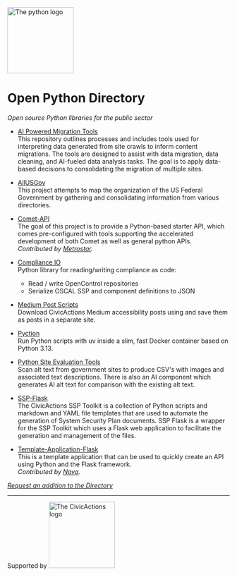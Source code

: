 <img width="150" alt="The python logo" src="https://github.com/user-attachments/assets/d40a934d-b3f5-4a1b-ab12-37bc29d85834" />

# Open Python Directory
_Open source Python libraries for the public sector_

* [AI Powered Migration Tools](https://github.com/CivicActions/ai-crawl-analysis)  
This repository outlines processes and includes tools used for interpreting data generated from site crawls to inform content migrations. The tools are designed to assist with data migration, data cleaning, and AI-fueled data analysis tasks. The goal is to apply data-based decisions to consolidating the migration of multiple sites.

* [AllUSGov](https://github.com/CivicActions/allusgov)  
This project attempts to map the organization of the US Federal Government by gathering and consolidating information from various directories.

* [Comet-API](https://github.com/MetroStar/comet-api)  
The goal of this project is to provide a Python-based starter API, which comes pre-configured with tools supporting the accelerated development of both Comet as well as general python APIs.  
_Contributed by [Metrostar](https://www.metrostar.com/)._

* [Compliance IO](https://github.com/CivicActions/compliance-io)  
Python library for reading/writing compliance as code:
  * Read / write OpenControl repositories
  * Serialize OSCAL SSP and component definitions to JSON

* [Medium Post Scripts](https://github.com/CivicActions/accessibility/tree/main/medium-posts-script)  
Download CivicActions Medium accessibility posts using and save them as posts in a separate site.

* [Pyction](https://github.com/CivicActions/pyction)  
Run Python scripts with uv inside a slim, fast Docker container based on Python 3.13.

* [Python Site Evaluation Tools](https://github.com/CivicActions/site-evaluation-tools/tree/main/python)  
Scan alt text from government sites to produce CSV's with images and associated text descriptions. There is also an AI component which generates AI alt text for comparison with the existing alt text.

* [SSP-Flask](https://github.com/CivicActions/SSP-Flask)  
The CivicActions SSP Toolkit is a collection of Python scripts and markdown and YAML file templates that are used to automate the generation of System Security Plan documents. SSP Flask is a wrapper for the SSP Toolkit which uses a Flask web application to facilitate the generation and management of the files. 

* [Template-Application-Flask](https://github.com/navapbc/template-application-flask)  
This is a template application that can be used to quickly create an API using Python and the Flask framework.  
_Contributed by [Nava](https://www.navapbc.com/)._


<em>[Request an addition to the Directory](https://github.com/CivicActions/open-python-directory/issues/new?template=directory-addition-request.md)</em>

<hr />
Supported by <img width="150" alt="The CivicActions logo" src="https://github.com/user-attachments/assets/eb08f270-7d86-45a6-b7c7-b3ce0b79faf4" />

